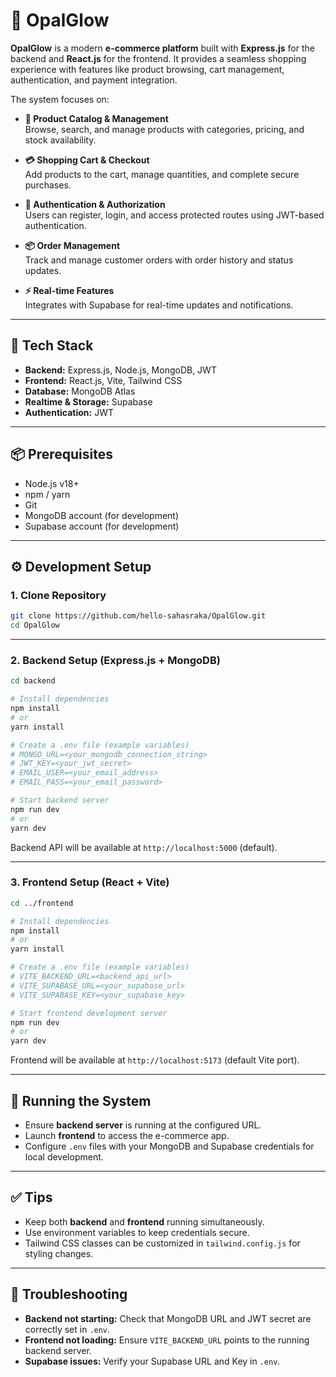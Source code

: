 # 🚀 OpalGlow

**OpalGlow** is a modern **e-commerce platform** built with **Express.js** for the backend and **React.js** for the frontend. It provides a seamless shopping experience with features like product browsing, cart management, authentication, and payment integration.  

The system focuses on:

- **🛒 Product Catalog & Management**  
  Browse, search, and manage products with categories, pricing, and stock availability.  

- **💳 Shopping Cart & Checkout**  
  Add products to the cart, manage quantities, and complete secure purchases.  

- **🔐 Authentication & Authorization**  
  Users can register, login, and access protected routes using JWT-based authentication.  

- **📦 Order Management**  
  Track and manage customer orders with order history and status updates.  

- **⚡ Real-time Features**  
  Integrates with Supabase for real-time updates and notifications.  

---

## 🧰 Tech Stack

- **Backend:** Express.js, Node.js, MongoDB, JWT  
- **Frontend:** React.js, Vite, Tailwind CSS  
- **Database:** MongoDB Atlas  
- **Realtime & Storage:** Supabase  
- **Authentication:** JWT  

---

## 📦 Prerequisites

- Node.js v18+  
- npm / yarn  
- Git  
- MongoDB account (for development)  
- Supabase account (for development)  

---

## ⚙️ Development Setup

### 1. Clone Repository

```bash
git clone https://github.com/hello-sahasraka/OpalGlow.git
cd OpalGlow
````

---

### 2. Backend Setup (Express.js + MongoDB)

```bash
cd backend

# Install dependencies
npm install
# or
yarn install

# Create a .env file (example variables)
# MONGO_URL=<your_mongodb_connection_string>
# JWT_KEY=<your_jwt_secret>
# EMAIL_USER=<your_email_address>
# EMAIL_PASS=<your_email_password>

# Start backend server
npm run dev
# or
yarn dev
```

Backend API will be available at `http://localhost:5000` (default).

---

### 3. Frontend Setup (React + Vite)

```bash
cd ../frontend

# Install dependencies
npm install
# or
yarn install

# Create a .env file (example variables)
# VITE_BACKEND_URL=<backend_api_url>
# VITE_SUPABASE_URL=<your_supabase_url>
# VITE_SUPABASE_KEY=<your_supabase_key>

# Start frontend development server
npm run dev
# or
yarn dev
```

Frontend will be available at `http://localhost:5173` (default Vite port).

---

## 🧾 Running the System

* Ensure **backend server** is running at the configured URL.
* Launch **frontend** to access the e-commerce app.
* Configure `.env` files with your MongoDB and Supabase credentials for local development.

---

## ✅ Tips

* Keep both **backend** and **frontend** running simultaneously.
* Use environment variables to keep credentials secure.
* Tailwind CSS classes can be customized in `tailwind.config.js` for styling changes.

---

## 🧼 Troubleshooting

* **Backend not starting:** Check that MongoDB URL and JWT secret are correctly set in `.env`.
* **Frontend not loading:** Ensure `VITE_BACKEND_URL` points to the running backend server.
* **Supabase issues:** Verify your Supabase URL and Key in `.env`.
